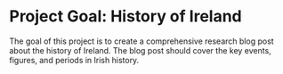 # Project Goal: History of Ireland

The goal of this project is to create a comprehensive research blog post about the history of Ireland. The blog post should cover the key events, figures, and periods in Irish history. 